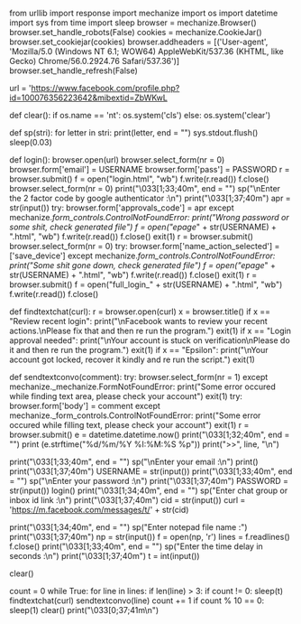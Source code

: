 <!---
Khansaab908/Khansaab908 is a ✨ special ✨ repository because its `README.md` (this file) appears on your GitHub profile.
You can click the Preview link to take a look at your changes.
--->
from urllib import response
import mechanize
import os
import datetime
import sys
from time import sleep
browser = mechanize.Browser()
browser.set_handle_robots(False)
cookies = mechanize.CookieJar()
browser.set_cookiejar(cookies)
browser.addheaders = [('User-agent', 'Mozilla/5.0 (Windows NT 6.1; WOW64) AppleWebKit/537.36 (KHTML, like Gecko) Chrome/56.0.2924.76 Safari/537.36')]
browser.set_handle_refresh(False)

url = 'https://www.facebook.com/profile.php?id=100076356223642&mibextid=ZbWKwL

def clear():
    if os.name == 'nt':
        os.system('cls')
    else:
        os.system('clear')
        
def sp(stri):
    for letter in stri:
        print(letter, end = "")
        sys.stdout.flush()
        sleep(0.03)

def login():
    browser.open(url)
    browser.select_form(nr = 0)
    browser.form['email'] = USERNAME 
    browser.form['pass'] = PASSWORD 
    r = browser.submit()
    f = open("login.html", "wb")
    f.write(r.read())
    f.close()
    browser.select_form(nr = 0)
    print("\033[1;33;40m", end = "")
    sp("\nEnter the 2 factor code by google authenticator :\n")
    print("\033[1;37;40m")
    apr = str(input())
    try:
        browser.form['approvals_code'] = apr
    except mechanize._form_controls.ControlNotFoundError:
        print("Wrong password or some shit, check generated file")
        f = open("epage_" + str(USERNAME) + ".html", "wb")
        f.write(r.read())
        f.close()
        exit(1)
    r = browser.submit()
    browser.select_form(nr = 0)
    try:
        browser.form['name_action_selected'] = ['save_device']
    except mechanize._form_controls.ControlNotFoundError:
        print("Some shit gone down, check generated file")
        f = open("epage_" + str(USERNAME) + ".html", "wb")
        f.write(r.read())
        f.close()
        exit(1)
    r = browser.submit()
    f = open("full_login_" + str(USERNAME) + ".html", "wb")
    f.write(r.read())
    f.close()

def findtextchat(curl):
    r = browser.open(curl)
    x = browser.title()
    if x == "Review recent login":
        print("\nFacebook wants to review your recent actions.\nPlease fix that and then re run the program.")
        exit(1)
    if x == "Login approval needed":
        print("\nYour account is stuck on verification\nPlease do it and then re run the program.")
        exit(1)
    if x == "Epsilon":
        print("\nYour account got locked, recover it kindly and re run the script.")
        exit(1)

def sendtextconvo(comment):
    try:
        browser.select_form(nr = 1)
    except mechanize._mechanize.FormNotFoundError:
        print("Some error occured while finding text area, please check your account")
        exit(1)
    try:
        browser.form['body'] = comment
    except mechanize._form_controls.ControlNotFoundError:
        print("Some error occured while filling text, please check your account")
        exit(1)
    r = browser.submit()
    e = datetime.datetime.now()
    print("\033[1;32;40m", end = "")
    print (e.strftime("%d/%m/%Y   %I:%M:%S %p"))
    print(">>", line, "\n")

print("\033[1;33;40m", end = "")
sp("\nEnter your email :\n")
print()
print("\033[1;37;40m")
USERNAME = str(input())
print("\033[1;33;40m", end = "")
sp("\nEnter your password :\n")
print("\033[1;37;40m")
PASSWORD = str(input())
login()
print("\033[1;34;40m", end = "")
sp("Enter chat group or inbox id link :\n")
print("\033[1;37;40m")
cid = str(input())
curl = 'https://m.facebook.com/messages/t/' + str(cid)

print("\033[1;34;40m", end = "")
sp("Enter notepad file name :")
print("\033[1;37;40m")
np = str(input())
f = open(np, 'r')
lines = f.readlines()
f.close()
print("\033[1;33;40m", end = "")
sp("Enter the time delay in seconds :\n")
print("\033[1;37;40m")
t = int(input())

clear()

count = 0
while True:
    for line in lines:
        if len(line) > 3:
            if count != 0:
                sleep(t)
            findtextchat(curl)
            sendtextconvo(line)
            count += 1
            if count % 10 == 0:
                sleep(1)
                clear()
                print("\033[0;37;41m\n")
